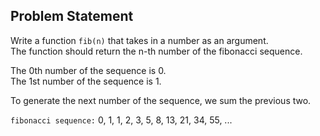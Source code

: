 ## Problem Statement

Write a function `fib(n)` that takes in a number as an argument.  
The function should return the n-th number of the fibonacci sequence.

The 0th number of the sequence is 0.  
The 1st number of the sequence is 1.

To generate the next number of the sequence, we sum the previous two.

`fibonacci sequence:` 0, 1, 1, 2, 3, 5, 8, 13, 21, 34, 55, ...